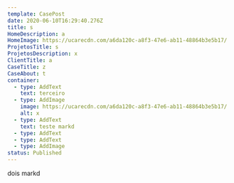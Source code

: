 ```yaml
---
template: CasePost
date: 2020-06-10T16:29:40.276Z
title: s
HomeDescription: a
HomeImage: https://ucarecdn.com/a6da120c-a8f3-47e6-ab11-48864b3e5b17/
ProjetosTitle: s
ProjetosDescription: x
ClientTitle: a
CaseTitle: z
CaseAbout: t
container:
  - type: AddText
    text: terceiro
  - type: AddImage
    image: https://ucarecdn.com/a6da120c-a8f3-47e6-ab11-48864b3e5b17/
    alt: x
  - type: AddText
    text: teste markd
  - type: AddText
  - type: AddText
  - type: AddImage
status: Published
---
```

dois markd